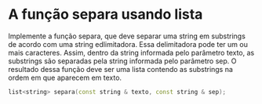 # A função separa usando lista

Implemente a função separa, que deve separar uma string em substrings de acordo com uma string edlimitadora. Essa delimitadora pode ter um ou mais caracteres. Assim, dentro da string informada pelo parâmetro texto, as substrings são separadas pela string informada pelo parâmetro sep. O resultado dessa função deve ser uma lista contendo as substrings na ordem em que aparecem em texto.

```c++
list<string> separa(const string & texto, const string & sep);
```
